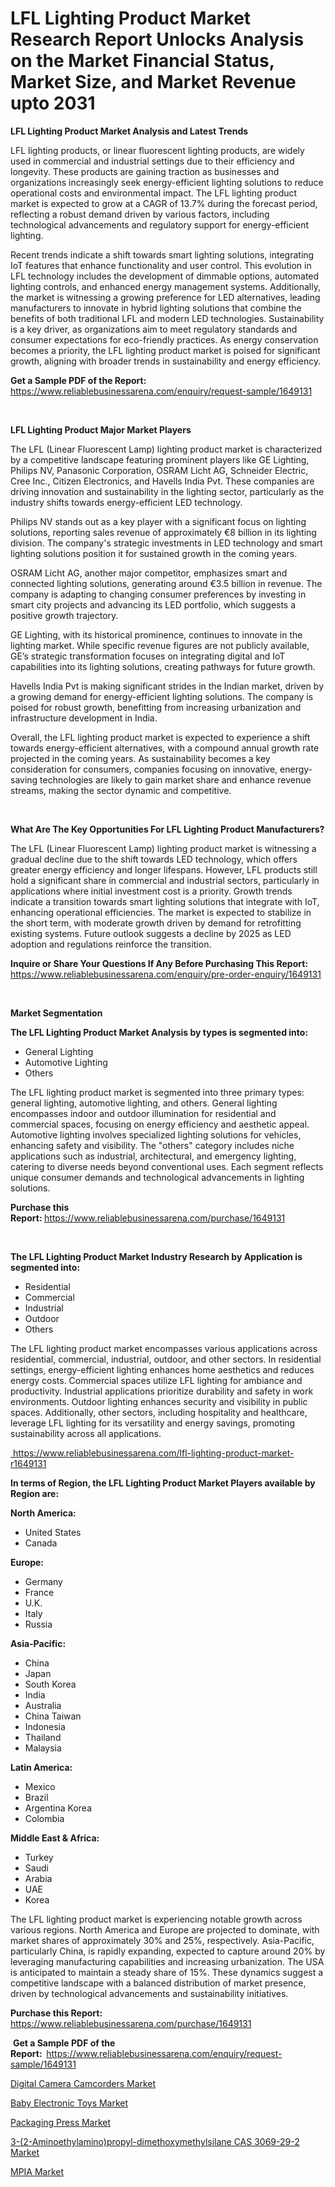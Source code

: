 <p><h1>LFL Lighting Product Market Research Report Unlocks Analysis on the Market Financial Status, Market Size, and Market Revenue upto 2031</h1></p><p><strong>LFL Lighting Product Market Analysis and Latest Trends</strong></p>
<p><p>LFL lighting products, or linear fluorescent lighting products, are widely used in commercial and industrial settings due to their efficiency and longevity. These products are gaining traction as businesses and organizations increasingly seek energy-efficient lighting solutions to reduce operational costs and environmental impact. The LFL lighting product market is expected to grow at a CAGR of 13.7% during the forecast period, reflecting a robust demand driven by various factors, including technological advancements and regulatory support for energy-efficient lighting.</p><p>Recent trends indicate a shift towards smart lighting solutions, integrating IoT features that enhance functionality and user control. This evolution in LFL technology includes the development of dimmable options, automated lighting controls, and enhanced energy management systems. Additionally, the market is witnessing a growing preference for LED alternatives, leading manufacturers to innovate in hybrid lighting solutions that combine the benefits of both traditional LFL and modern LED technologies. Sustainability is a key driver, as organizations aim to meet regulatory standards and consumer expectations for eco-friendly practices. As energy conservation becomes a priority, the LFL lighting product market is poised for significant growth, aligning with broader trends in sustainability and energy efficiency.</p></p>
<p><strong>Get a Sample PDF of the Report:&nbsp;</strong> <a href="https://www.reliablebusinessarena.com/enquiry/request-sample/1649131?utm_campaign=1566&utm_medium=2&utm_source=Github&utm_content=ia&utm_term=15102024&utm_id=lfl-lighting-product">https://www.reliablebusinessarena.com/enquiry/request-sample/1649131</a></p>
<p>&nbsp;</p>
<p><strong>LFL Lighting Product Major Market Players</strong></p>
<p><p>The LFL (Linear Fluorescent Lamp) lighting product market is characterized by a competitive landscape featuring prominent players like GE Lighting, Philips NV, Panasonic Corporation, OSRAM Licht AG, Schneider Electric, Cree Inc., Citizen Electronics, and Havells India Pvt. These companies are driving innovation and sustainability in the lighting sector, particularly as the industry shifts towards energy-efficient LED technology.</p><p>Philips NV stands out as a key player with a significant focus on lighting solutions, reporting sales revenue of approximately €8 billion in its lighting division. The company's strategic investments in LED technology and smart lighting solutions position it for sustained growth in the coming years.</p><p>OSRAM Licht AG, another major competitor, emphasizes smart and connected lighting solutions, generating around €3.5 billion in revenue. The company is adapting to changing consumer preferences by investing in smart city projects and advancing its LED portfolio, which suggests a positive growth trajectory.</p><p>GE Lighting, with its historical prominence, continues to innovate in the lighting market. While specific revenue figures are not publicly available, GE’s strategic transformation focuses on integrating digital and IoT capabilities into its lighting solutions, creating pathways for future growth.</p><p>Havells India Pvt is making significant strides in the Indian market, driven by a growing demand for energy-efficient lighting solutions. The company is poised for robust growth, benefitting from increasing urbanization and infrastructure development in India.</p><p>Overall, the LFL lighting product market is expected to experience a shift towards energy-efficient alternatives, with a compound annual growth rate projected in the coming years. As sustainability becomes a key consideration for consumers, companies focusing on innovative, energy-saving technologies are likely to gain market share and enhance revenue streams, making the sector dynamic and competitive.</p></p>
<p>&nbsp;</p>
<p><strong>What Are The Key Opportunities For LFL Lighting Product Manufacturers?</strong></p>
<p><p>The LFL (Linear Fluorescent Lamp) lighting product market is witnessing a gradual decline due to the shift towards LED technology, which offers greater energy efficiency and longer lifespans. However, LFL products still hold a significant share in commercial and industrial sectors, particularly in applications where initial investment cost is a priority. Growth trends indicate a transition towards smart lighting solutions that integrate with IoT, enhancing operational efficiencies. The market is expected to stabilize in the short term, with moderate growth driven by demand for retrofitting existing systems. Future outlook suggests a decline by 2025 as LED adoption and regulations reinforce the transition.</p></p>
<p><strong>Inquire or Share Your Questions If Any Before Purchasing This Report:</strong> <a href="https://www.reliablebusinessarena.com/enquiry/pre-order-enquiry/1649131?utm_campaign=1566&utm_medium=2&utm_source=Github&utm_content=ia&utm_term=15102024&utm_id=lfl-lighting-product">https://www.reliablebusinessarena.com/enquiry/pre-order-enquiry/1649131</a></p>
<p>&nbsp;</p>
<p><strong>Market Segmentation</strong></p>
<p><strong>The LFL Lighting Product Market Analysis by types is segmented into:</strong></p>
<p><ul><li>General Lighting</li><li>Automotive Lighting</li><li>Others</li></ul></p>
<p><p>The LFL lighting product market is segmented into three primary types: general lighting, automotive lighting, and others. General lighting encompasses indoor and outdoor illumination for residential and commercial spaces, focusing on energy efficiency and aesthetic appeal. Automotive lighting involves specialized lighting solutions for vehicles, enhancing safety and visibility. The "others" category includes niche applications such as industrial, architectural, and emergency lighting, catering to diverse needs beyond conventional uses. Each segment reflects unique consumer demands and technological advancements in lighting solutions.</p></p>
<p><strong>Purchase this Report:&nbsp;</strong><a href="https://www.reliablebusinessarena.com/purchase/1649131?utm_campaign=1566&utm_medium=2&utm_source=Github&utm_content=ia&utm_term=15102024&utm_id=lfl-lighting-product">https://www.reliablebusinessarena.com/purchase/1649131</a></p>
<p>&nbsp;</p>
<p><strong>The LFL Lighting Product Market Industry Research by Application is segmented into:</strong></p>
<p><ul><li>Residential</li><li>Commercial</li><li>Industrial</li><li>Outdoor</li><li>Others</li></ul></p>
<p><p>The LFL lighting product market encompasses various applications across residential, commercial, industrial, outdoor, and other sectors. In residential settings, energy-efficient lighting enhances home aesthetics and reduces energy costs. Commercial spaces utilize LFL lighting for ambiance and productivity. Industrial applications prioritize durability and safety in work environments. Outdoor lighting enhances security and visibility in public spaces. Additionally, other sectors, including hospitality and healthcare, leverage LFL lighting for its versatility and energy savings, promoting sustainability across all applications.</p></p>
<p><a href="https://www.reliablebusinessarena.com/lfl-lighting-product-market-r1649131?utm_campaign=1566&utm_medium=2&utm_source=Github&utm_content=ia&utm_term=15102024&utm_id=lfl-lighting-product">&nbsp;https://www.reliablebusinessarena.com/lfl-lighting-product-market-r1649131</a></p>
<p><strong>In terms of Region, the LFL Lighting Product Market Players available by Region are:</strong></p>
<p>
    <p> <strong> North America: </strong>
        <ul>
            <li>United States</li>
            <li>Canada</li>
        </ul>
        </p> 
    <p> <strong> Europe: </strong>
        <ul>
            <li>Germany</li>
            <li>France</li>
            <li>U.K.</li>
            <li>Italy</li>
            <li>Russia</li>
        </ul>
        </p> 
    <p> <strong> Asia-Pacific: </strong>
        <ul>
            <li>China</li>
            <li>Japan</li>
            <li>South Korea</li>
            <li>India</li>
            <li>Australia</li>
            <li>China Taiwan</li>
            <li>Indonesia</li>
            <li>Thailand</li>
            <li>Malaysia</li>
        </ul>
        </p> 
    <p> <strong> Latin America: </strong>
        <ul>
            <li>Mexico</li>
            <li>Brazil</li>
            <li>Argentina Korea</li>
            <li>Colombia</li>
        </ul>
        </p> 
    <p> <strong> Middle East & Africa: </strong>
        <ul>
            <li>Turkey</li>
            <li>Saudi</li>
            <li>Arabia</li>
            <li>UAE</li>
            <li>Korea</li>
        </ul>
    </p>
    </p>
<p><p>The LFL lighting product market is experiencing notable growth across various regions. North America and Europe are projected to dominate, with market shares of approximately 30% and 25%, respectively. Asia-Pacific, particularly China, is rapidly expanding, expected to capture around 20% by leveraging manufacturing capabilities and increasing urbanization. The USA is anticipated to maintain a steady share of 15%. These dynamics suggest a competitive landscape with a balanced distribution of market presence, driven by technological advancements and sustainability initiatives.</p></p>
<p><strong>Purchase this Report: </strong><a href="https://www.reliablebusinessarena.com/purchase/1649131?utm_campaign=1566&utm_medium=2&utm_source=Github&utm_content=ia&utm_term=15102024&utm_id=lfl-lighting-product">https://www.reliablebusinessarena.com/purchase/1649131</a></p>
<p>&nbsp;<strong>Get a Sample PDF of the Report:&nbsp;&nbsp;</strong><a href="https://www.reliablebusinessarena.com/enquiry/request-sample/1649131?utm_campaign=1566&utm_medium=2&utm_source=Github&utm_content=ia&utm_term=15102024&utm_id=lfl-lighting-product">https://www.reliablebusinessarena.com/enquiry/request-sample/1649131</a></p>
<p><strong></strong></p>
<p><p><a href="https://www.linkedin.com/pulse/analyzing-global-digital-camera-camcorders-market-growth-prospects-udmpe?utm_campaign=1566&utm_medium=2&utm_source=Github&utm_content=ia&utm_term=15102024&utm_id=lfl-lighting-product">Digital Camera Camcorders Market</a></p><p><a href="https://www.linkedin.com/pulse/baby-electronic-toys-market-trends-growth-outlook-2024--ely6e?utm_campaign=1566&utm_medium=2&utm_source=Github&utm_content=ia&utm_term=15102024&utm_id=lfl-lighting-product">Baby Electronic Toys Market</a></p><p><a href="https://www.linkedin.com/pulse/packaging-press-market-industry-trends-forecast-period-from-plr2e?trk=public_post_embed_feed-article-content&utm_campaign=1566&utm_medium=2&utm_source=Github&utm_content=ia&utm_term=15102024&utm_id=lfl-lighting-product">Packaging Press Market</a></p><p><a href="https://www.linkedin.com/pulse/insights-3-2-aminoethylaminopropyl-dimethoxymethylsilane-yul4e?trk=public_post_embed_feed-article-content&utm_campaign=1566&utm_medium=2&utm_source=Github&utm_content=ia&utm_term=15102024&utm_id=lfl-lighting-product">3-(2-Aminoethylamino)propyl-dimethoxymethylsilane CAS 3069-29-2 Market</a></p><p><a href="https://www.linkedin.com/pulse/mpia-market-forecasts-trends-impact-analysis-2024-2031-juhae?utm_campaign=1566&utm_medium=2&utm_source=Github&utm_content=ia&utm_term=15102024&utm_id=lfl-lighting-product">MPIA Market</a></p></p>